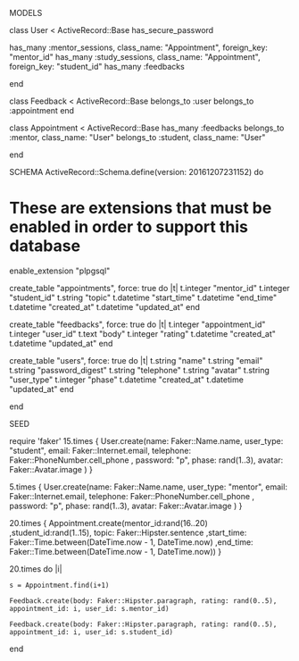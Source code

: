 MODELS

class User < ActiveRecord::Base
  has_secure_password

  has_many :mentor_sessions, class_name: "Appointment", foreign_key: "mentor_id"
  has_many :study_sessions, class_name: "Appointment", foreign_key: "student_id"
  has_many :feedbacks

end


class Feedback < ActiveRecord::Base
  belongs_to :user
  belongs_to :appointment
end


class Appointment < ActiveRecord::Base
  has_many :feedbacks
  belongs_to :mentor, class_name: "User"
  belongs_to :student, class_name: "User"

end

SCHEMA
ActiveRecord::Schema.define(version: 20161207231152) do

  # These are extensions that must be enabled in order to support this database
  enable_extension "plpgsql"

  create_table "appointments", force: true do |t|
    t.integer  "mentor_id"
    t.integer  "student_id"
    t.string   "topic"
    t.datetime "start_time"
    t.datetime "end_time"
    t.datetime "created_at"
    t.datetime "updated_at"
  end

  create_table "feedbacks", force: true do |t|
    t.integer  "appointment_id"
    t.integer  "user_id"
    t.text     "body"
    t.integer  "rating"
    t.datetime "created_at"
    t.datetime "updated_at"
  end

  create_table "users", force: true do |t|
    t.string   "name"
    t.string   "email"
    t.string   "password_digest"
    t.string   "telephone"
    t.string   "avatar"
    t.string   "user_type"
    t.integer  "phase"
    t.datetime "created_at"
    t.datetime "updated_at"
  end

end

SEED

require 'faker'
15.times {
        User.create(name: Faker::Name.name, user_type: "student", email: Faker::Internet.email, telephone: Faker::PhoneNumber.cell_phone , password: "p", phase: rand(1..3), avatar: Faker::Avatar.image )
  }

  5.times {
        User.create(name: Faker::Name.name, user_type: "mentor", email: Faker::Internet.email, telephone: Faker::PhoneNumber.cell_phone , password: "p", phase: rand(1..3), avatar: Faker::Avatar.image )
  }

  20.times {
    Appointment.create(mentor_id:rand(16..20) ,student_id:rand(1..15), topic: Faker::Hipster.sentence ,start_time: Faker::Time.between(DateTime.now - 1, DateTime.now) ,end_time: Faker::Time.between(DateTime.now - 1, DateTime.now))
  }

  20.times do |i|

    s = Appointment.find(i+1)

    Feedback.create(body: Faker::Hipster.paragraph, rating: rand(0..5), appointment_id: i, user_id: s.mentor_id)

    Feedback.create(body: Faker::Hipster.paragraph, rating: rand(0..5), appointment_id: i, user_id: s.student_id)

  end
